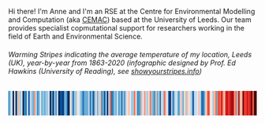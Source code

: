 Hi there! I'm Anne and I'm an RSE at the Centre for Environmental Modelling and Computation (aka [CEMAC](https://www.cemac.leeds.ac.uk/)) based at the University of Leeds. Our team provides specialist copmutational support for researchers working in the field of Earth and Environmental Science.<p>

###### Warming Stripes indicating the average temperature of my location, Leeds (UK), year-by-year from 1863-2020 (infographic designed by Prof. Ed Hawkins (University of Reading), see [showyourstripes.info](showyourstripes.info))
<img src="https://github.com/AnneBarber1/AnneBarber1/blob/main/EUROPE-United_Kingdom-Leeds-1850-2023-BK.png" width="820" height="50" />
